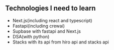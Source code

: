 ## Technologies I need to learn
- Next.js(including react and typescript)
- Fastapi(including crewai)
- Supbase with fastapi and Next.js
- DSA(with python)
- Stacks with its api from hiro api and stacks api








